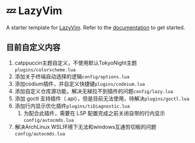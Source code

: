 # 💤 LazyVim

A starter template for [LazyVim](https://github.com/LazyVim/LazyVim).
Refer to the [documentation](https://lazyvim.github.io/installation) to get started.

## 目前自定义内容

1. catppuccin主题自定义，不使用默认TokyoNight主题`plugins/colorscheme.lua`
2. 添加关于终端自动选择的逻辑`config/options.lua`
3. 添加codium插件，并自定义快捷键`plugins/codeium.lua`
4. 添加自定义仓库源功能，解决无梯拉不到插件的问题`config/lazy.lua`
5. 添加 goctl 支持插件（.api），但是目前无法使用，待解决`plugins/goctl.lua`
6. 添加行内显示优化插件`plugins/tiDiagnostic.lua`
   1. 为配合此插件，需要在 LSP 配置完成之前关闭自带的行内显示`config/autocmds.lua`
7. 解决ArchLinux WSL环境下无法和windows互通剪切板的问题`config/autocmds.lua`
